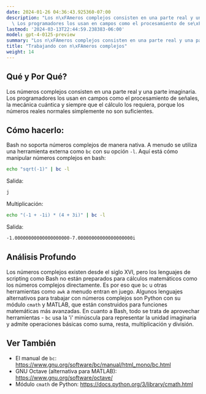 ```yaml
---
date: 2024-01-26 04:36:43.925360-07:00
description: "Los n\xFAmeros complejos consisten en una parte real y una parte imaginaria.\
  \ Los programadores los usan en campos como el procesamiento de se\xF1ales, la\u2026"
lastmod: '2024-03-13T22:44:59.238383-06:00'
model: gpt-4-0125-preview
summary: "Los n\xFAmeros complejos consisten en una parte real y una parte imaginaria."
title: "Trabajando con n\xFAmeros complejos"
weight: 14
---
```


## Qué y Por Qué?
Los números complejos consisten en una parte real y una parte imaginaria. Los programadores los usan en campos como el procesamiento de señales, la mecánica cuántica y siempre que el cálculo los requiera, porque los números reales normales simplemente no son suficientes.

## Cómo hacerlo:
Bash no soporta números complejos de manera nativa. A menudo se utiliza una herramienta externa como `bc` con su opción `-l`. Aquí está cómo manipular números complejos en bash:

```bash
echo "sqrt(-1)" | bc -l
```

Salida:
```bash
j
```

Multiplicación:

```bash
echo "(-1 + -1i) * (4 + 3i)" | bc -l
```

Salida:
```bash
-1.00000000000000000000-7.00000000000000000000i
```

## Análisis Profundo
Los números complejos existen desde el siglo XVI, pero los lenguajes de scripting como Bash no están preparados para cálculos matemáticos como los números complejos directamente. Es por eso que `bc` u otras herramientas como `awk` a menudo entran en juego. Algunos lenguajes alternativos para trabajar con números complejos son Python con su módulo `cmath` y MATLAB, que están construidos para funciones matemáticas más avanzadas. En cuanto a Bash, todo se trata de aprovechar herramientas - `bc` usa la 'i' minúscula para representar la unidad imaginaria y admite operaciones básicas como suma, resta, multiplicación y división.

## Ver También
- El manual de `bc`: https://www.gnu.org/software/bc/manual/html_mono/bc.html
- GNU Octave (alternativa para MATLAB): https://www.gnu.org/software/octave/
- Módulo `cmath` de Python: https://docs.python.org/3/library/cmath.html
